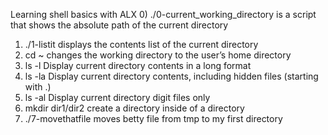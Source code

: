 Learning shell basics with ALX
0) ./0-current_working_directory is a script that shows the absolute path of the current directory
1) ./1-listit displays the contents list of the current directory
2)  cd ~ changes the working directory to the user’s home directory
3)  ls -l Display current directory contents in a long format
4)  ls -la Display current directory contents, including hidden files (starting with .)
5)  ls -al Display current directory digit files only
6)  mkdir dir1/dir2 create a directory inside of a directory
7)  ./7-movethatfile moves betty file from tmp to my first directory
